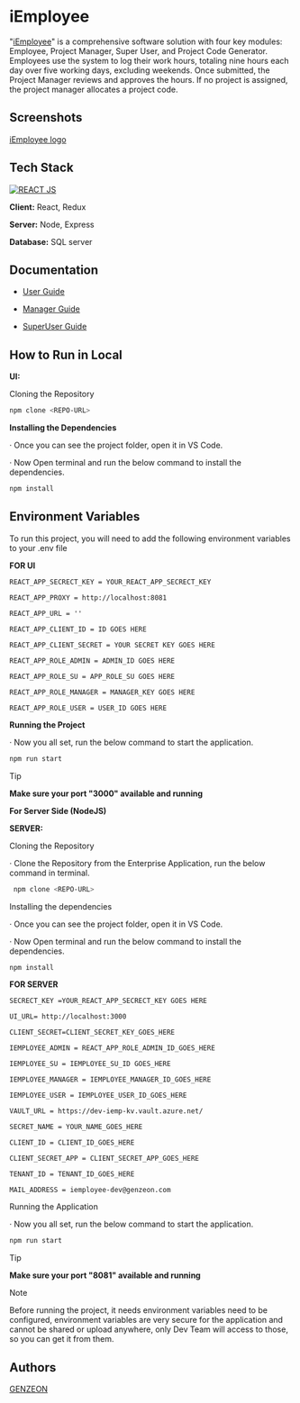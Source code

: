 

# iEmployee

"[iEmployee](https://iemployee.genzeon.com)" is a comprehensive software solution with four key modules: Employee, Project Manager, Super User, and Project Code Generator. Employees use the system to log their work hours, totaling nine hours each day over five working days, excluding weekends. Once submitted, the Project Manager reviews and approves the hours. If no project is assigned, the project manager allocates a project code.


## Screenshots

[iEmployee logo ]([https://drive.google.com/file/d/1FYsPhhNrI3UueQHTj4IPwzS8EYE_zklT/view?usp=sharing](https://drive.google.com/file/d/1FYsPhhNrI3UueQHTj4IPwzS8EYE_zklT/view?usp=sharing))

## Tech Stack
[![REACT JS](https://img.shields.io/badge/License-MIT-green.svg)](https://choosealicense.com/licenses/mit/)


**Client:** React, Redux 

**Server:** Node, Express 

**Database:**  SQL server 

## Documentation
- [User Guide](https://genzeon-my.sharepoint.com/:w:/p/akshay_sankineni/ERoQurxQQJBLllT88mpJ8J8B50uAA4ye-zmlWeRO4FE8nA?e=IIQ0YZ)


- [Manager Guide](https://teams.microsoft.com/l/message/19:739bf246-cdff-4ccf-8416-4ffa96526128_da226a90-00d4-45eb-a726-ebc82ef59e83@unq.gbl.spaces/1707889371090?context=%7B%22contextType%22%3A%22chat%22%7D)

- [SuperUser Guide](https://genzeon-my.sharepoint.com/:w:/p/akshay_sankineni/EeQ6NdyLltNBqgUAyT4o6XwBo912SaNsJOSFUkCbHyUeBQ?e=KgSQ6X)


## How to Run in Local
**UI:** 

Cloning the Repository

```bash
npm clone <REPO-URL>
```

**Installing the Dependencies**

· Once you can see the project folder, open it in VS Code.

· Now Open terminal and run the below command to install the dependencies.

```bash
npm install
```

## Environment Variables

To run this project, you will need to add the following environment variables to your .env file

**FOR UI**

`REACT_APP_SECRECT_KEY = YOUR_REACT_APP_SECRECT_KEY`

`REACT_APP_PROXY = http://localhost:8081`

`REACT_APP_URL = ''`

`REACT_APP_CLIENT_ID = ID GOES HERE `

`REACT_APP_CLIENT_SECRET = YOUR SECRET KEY GOES HERE`

`REACT_APP_ROLE_ADMIN = ADMIN_ID GOES HERE`

`REACT_APP_ROLE_SU = APP_ROLE_SU GOES HERE `

`REACT_APP_ROLE_MANAGER = MANAGER_KEY GOES HERE `

`REACT_APP_ROLE_USER = USER_ID GOES HERE`

**Running the Project**

· Now you all set, run the below command to start the application.
```bash
npm run start
```

> [!TIP]
> **Make sure your port "3000" available and running**


**For Server Side (NodeJS)**

**SERVER:** 

Cloning the Repository

· Clone the Repository from the Enterprise Application, run the below command in terminal.
```bash
 npm clone <REPO-URL>
```

 

 Installing the dependencies

· Once you can see the project folder, open it in VS Code.

· Now Open terminal and run the below command to install the dependencies.
```bash
npm install
```

**FOR SERVER**

`SECRECT_KEY =YOUR_REACT_APP_SECRECT_KEY GOES HERE`

 `UI_URL= http://localhost:3000`

`CLIENT_SECRET=CLIENT_SECRET_KEY_GOES_HERE`

`IEMPLOYEE_ADMIN = REACT_APP_ROLE_ADMIN_ID_GOES_HERE`

`IEMPLOYEE_SU = IEMPLOYEE_SU_ID GOES_HERE`

`IEMPLOYEE_MANAGER = IEMPLOYEE_MANAGER_ID_GOES_HERE`

`IEMPLOYEE_USER = IEMPLOYEE_USER_ID_GOES_HERE`

 `VAULT_URL = https://dev-iemp-kv.vault.azure.net/`

`SECRET_NAME = YOUR_NAME_GOES_HERE`

`CLIENT_ID = CLIENT_ID_GOES_HERE`

`CLIENT_SECRET_APP = CLIENT_SECRET_APP_GOES_HERE`

`TENANT_ID = TENANT_ID_GOES_HERE`

`MAIL_ADDRESS = iemployee-dev@genzeon.com`


Running the Application

· Now you all set, run the below command to start the application.
```bash
npm run start
```
> [!TIP]
>  **Make sure your port "8081" available and running**

>[!NOTE] 
> Before running the project, it needs environment variables need to be configured, environment variables are very secure for the application and cannot be shared or upload anywhere, only Dev Team will access to those, so you can get it from them.


## Authors

 [GENZEON](https://www.genzeon.com/)



